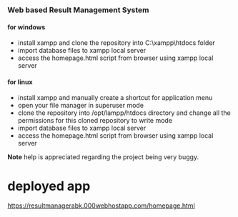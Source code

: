 ### Web based Result Management System
#### for windows
- install xampp and clone the repository into C:\\xampp\htdocs folder
- import database files to xampp local server
- access the homepage.html script from browser using xampp local server

#### for linux
- install xampp and manually create a shortcut for application menu
- open your file manager in superuser mode
- clone the repository into /opt/lampp/htdocs directory and change all the permissions for this cloned repository to write mode
- import database files to xampp local server
- access the homepage.html script from browser using xampp local server

**Note** help is appreciated regarding the project being very buggy.

# deployed app
https://resultmanagerabk.000webhostapp.com/homepage.html

